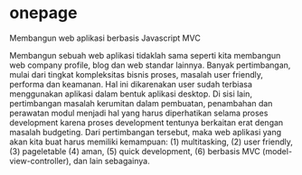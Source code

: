 onepage
=======

Membangun web aplikasi berbasis Javascript MVC

Membangun sebuah web aplikasi tidaklah sama seperti kita membangun web company profile, blog dan web standar lainnya. Banyak pertimbangan, mulai dari tingkat kompleksitas bisnis proses, masalah user friendly, performa dan keamanan. Hal ini dikarenakan user sudah terbiasa menggunakan aplikasi dalam bentuk aplikasi desktop. Di sisi lain, pertimbangan masalah kerumitan dalam pembuatan, penambahan dan perawatan modul menjadi hal yang harus diperhatikan selama proses development karena proses development tentunya berkaitan erat dengan masalah budgeting. Dari pertimbangan tersebut, maka web aplikasi yang akan kita buat harus memiliki kemampuan: (1) multitasking, (2) user friendly, (3) pageletable (4) aman, (5) quick development, (6) berbasis MVC (model-view-controller), dan lain sebagainya.